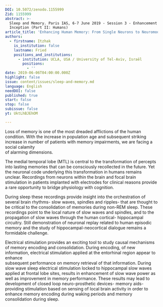 ```yaml
---
DOI: 10.5072/zenodo.1155999
Zid: 1155999
abstract: >-
  Sleep and Memory. Paris IAS, 6-7 June 2019 - Session 3 - Enhancement and
  Inception (Part II: Humans)
article_title: 'Enhancing Human Memory: From Single Neurons to Neuromodulation'
authors:
  - firstname: Itzhak
    is_institution: false
    lastname: Fried
    positions_and_institutions:
      - institution: UCLA, USA / University of Tel-Aviv, Israël
        positions:
          - ''
date: 2019-06-06T04:00:00.000Z
highlight: false
issue: content/issues/sleep-and-memory.md
language: English
needDOI: false
published: true
start: false
stop: false
subissue: false
yt: UktLhBJEhOM

---
```


Loss of memory is one of the most dreaded afflictions of the human condition. With the increase in population age and subsequent striking increase in number of patients with memory impairments, we are facing a social calamity  
of alarming dimensions.

  
The medial temporal lobe (MTL) is central to the transformation of percepts into lasting memories that can be consciously recollected in the future. Yet the neuronal code underlying this transformation in humans remains unclear. Recordings from neurons within the brain and focal brain stimulation in patients implanted with electrodes for clinical reasons provide a rare opportunity to bridge physiology with cognition.

  
During sleep these recordings provide insight into the orchestration of several brain rhythms- slow waves, spindles and ripples- that are thought to be critical to the consolidation of memories during non-REM sleep. These recordings point to the local nature of slow waves and spindles, and to the propagation of slow waves through the human cortical- hippocampal circuitry. Still demonstration of neuronal replay related to human episodic memory and the study of hippocampal-neocortical dialogue remains a formidable challenge.

  
Electrical stimulation provides an exciting tool to study causal mechanisms of memory encoding and consolidation. During encoding, of new information, electrical stimulation applied at the entorhinal region appear to enhance  
subsequent performance on memory retrieval of that information. During slow wave sleep electrical stimulation locked to hippocampal slow waves applied at frontal lobe sites, results in enhancement of slow wave power as well as improvement in memory performance. These results may lead to development of closed loop neuro-prosthetic devices- memory aids- providing stimulation based on sensing of local brain activity in order to enhance memory encoding during waking periods and memory consolidation during sleep.

<Youtube yt="UktLhBJEhOM" caption="Enhancing Human Memory: From Single Neurons to Neuromodulation"></Youtube>